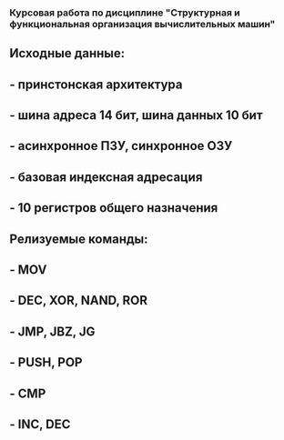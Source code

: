 ### Курсовая работа по дисциплине "Структурная и функциональная организация вычислительных машин"

## Исходные данные:
## - принстонская архитектура
## - шина адреса 14 бит, шина данных 10 бит
## - асинхронное ПЗУ, синхронное ОЗУ
## - базовая индексная адресация
## - 10 регистров общего назначения
## Релизуемые команды:
## - MOV
## - DEC, XOR, NAND, ROR
## - JMP, JBZ, JG
## - PUSH, POP
## - CMP
## - INC, DEC
